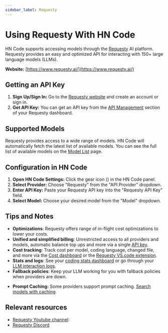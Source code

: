 ```yaml
---
sidebar_label: Requesty
---
```


# Using Requesty With HN Code

HN Code supports accessing models through the [Requesty](https://www.requesty.ai/) AI platform. Requesty provides an easy and optimized API for interacting with 150+ large language models (LLMs).

**Website:** [https://www.requesty.ai/](https://www.requesty.ai/)

## Getting an API Key

1.  **Sign Up/Sign In:** Go to the [Requesty website](https://www.requesty.ai/) and create an account or sign in.
2.  **Get API Key:** You can get an API key from the [API Management](https://app.requesty.ai/manage-api) section of your Requesty dashboard.

## Supported Models

Requesty provides access to a wide range of models. HN Code will automatically fetch the latest list of available models. You can see the full list of available models on the [Model List](https://app.requesty.ai/router/list) page.

## Configuration in HN Code

1.  **Open HN Code Settings:** Click the gear icon (<Codicon name="gear" />) in the HN Code panel.
2.  **Select Provider:** Choose "Requesty" from the "API Provider" dropdown.
3.  **Enter API Key:** Paste your Requesty API key into the "Requesty API Key" field.
4.  **Select Model:** Choose your desired model from the "Model" dropdown.

## Tips and Notes

- **Optimizations**: Requesty offers range of in-flight cost optimizations to lower your costs.
- **Unified and simplified billing**: Unrestricted access to all providers and models, automatic balance top ups and more via a single [API key](https://app.requesty.ai/manage-api).
- **Cost tracking**: Track cost per model, coding language, changed file, and more via the [Cost dashboard](https://app.requesty.ai/cost-management) or the [Requesty VS.code extension](https://marketplace.visualstudio.com/items?itemName=Requesty.requesty).
- **Stats and logs**: See your [coding stats dashboard](https://app.requesty.ai/usage-stats) or go through your [LLM interaction logs](https://app.requesty.ai/logs).
- **Fallback policies**: Keep your LLM working for you with fallback policies when providers are down.

* **Prompt Caching:** Some providers support prompt caching. [Search models with caching](https://app.requesty.ai/router/list).

## Relevant resources

- [Requesty Youtube channel](https://www.youtube.com/@requestyAI):
- [Requesty Discord](https://requesty.ai/discord)
